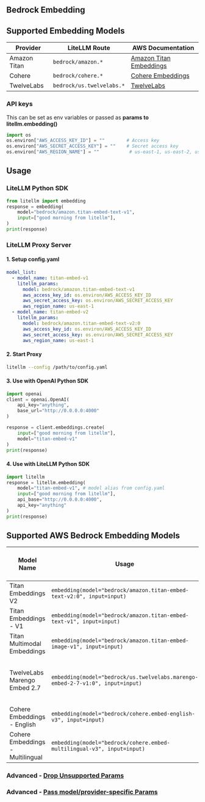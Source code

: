 ## Bedrock Embedding

## Supported Embedding Models

| Provider | LiteLLM Route | AWS Documentation |
|----------|---------------|-------------------|
| Amazon Titan | `bedrock/amazon.*` | [Amazon Titan Embeddings](https://docs.aws.amazon.com/bedrock/latest/userguide/titan-embedding-models.html) |
| Cohere | `bedrock/cohere.*` | [Cohere Embeddings](https://docs.aws.amazon.com/bedrock/latest/userguide/model-parameters-cohere-embed.html) |
| TwelveLabs | `bedrock/us.twelvelabs.*` | [TwelveLabs](https://docs.aws.amazon.com/bedrock/latest/userguide/model-parameters-twelvelabs.html) |

### API keys
This can be set as env variables or passed as **params to litellm.embedding()**
```python
import os
os.environ["AWS_ACCESS_KEY_ID"] = ""        # Access key
os.environ["AWS_SECRET_ACCESS_KEY"] = ""    # Secret access key
os.environ["AWS_REGION_NAME"] = ""           # us-east-1, us-east-2, us-west-1, us-west-2
```

## Usage
### LiteLLM Python SDK
```python
from litellm import embedding
response = embedding(
    model="bedrock/amazon.titan-embed-text-v1",
    input=["good morning from litellm"],
)
print(response)
```

### LiteLLM Proxy Server

#### 1. Setup config.yaml
```yaml
model_list:
  - model_name: titan-embed-v1
    litellm_params:
      model: bedrock/amazon.titan-embed-text-v1
      aws_access_key_id: os.environ/AWS_ACCESS_KEY_ID
      aws_secret_access_key: os.environ/AWS_SECRET_ACCESS_KEY
      aws_region_name: us-east-1
  - model_name: titan-embed-v2
    litellm_params:
      model: bedrock/amazon.titan-embed-text-v2:0
      aws_access_key_id: os.environ/AWS_ACCESS_KEY_ID
      aws_secret_access_key: os.environ/AWS_SECRET_ACCESS_KEY
      aws_region_name: us-east-1
```

#### 2. Start Proxy 
```bash
litellm --config /path/to/config.yaml
```

#### 3. Use with OpenAI Python SDK
```python
import openai
client = openai.OpenAI(
    api_key="anything",
    base_url="http://0.0.0.0:4000"
)

response = client.embeddings.create(
    input=["good morning from litellm"],
    model="titan-embed-v1"
)
print(response)
```

#### 4. Use with LiteLLM Python SDK
```python
import litellm
response = litellm.embedding(
    model="titan-embed-v1", # model alias from config.yaml
    input=["good morning from litellm"],
    api_base="http://0.0.0.0:4000",
    api_key="anything"
)
print(response)
```

## Supported AWS Bedrock Embedding Models

| Model Name           | Usage                               | Supported Additional OpenAI params |
|----------------------|---------------------------------------------|-----|
| Titan Embeddings V2 | `embedding(model="bedrock/amazon.titan-embed-text-v2:0", input=input)` | [here](https://github.com/BerriAI/litellm/blob/f5905e100068e7a4d61441d7453d7cf5609c2121/litellm/llms/bedrock/embed/amazon_titan_v2_transformation.py#L59) |
| Titan Embeddings - V1 | `embedding(model="bedrock/amazon.titan-embed-text-v1", input=input)` | [here](https://github.com/BerriAI/litellm/blob/f5905e100068e7a4d61441d7453d7cf5609c2121/litellm/llms/bedrock/embed/amazon_titan_g1_transformation.py#L53)
| Titan Multimodal Embeddings | `embedding(model="bedrock/amazon.titan-embed-image-v1", input=input)` | [here](https://github.com/BerriAI/litellm/blob/f5905e100068e7a4d61441d7453d7cf5609c2121/litellm/llms/bedrock/embed/amazon_titan_multimodal_transformation.py#L28) |
| TwelveLabs Marengo Embed 2.7 | `embedding(model="bedrock/us.twelvelabs.marengo-embed-2-7-v1:0", input=input)` | Supports multimodal input (text, video, audio, image) |
| Cohere Embeddings - English | `embedding(model="bedrock/cohere.embed-english-v3", input=input)` | [here](https://github.com/BerriAI/litellm/blob/f5905e100068e7a4d61441d7453d7cf5609c2121/litellm/llms/bedrock/embed/cohere_transformation.py#L18)
| Cohere Embeddings - Multilingual | `embedding(model="bedrock/cohere.embed-multilingual-v3", input=input)` | [here](https://github.com/BerriAI/litellm/blob/f5905e100068e7a4d61441d7453d7cf5609c2121/litellm/llms/bedrock/embed/cohere_transformation.py#L18)

### Advanced - [Drop Unsupported Params](https://docs.litellm.ai/docs/completion/drop_params#openai-proxy-usage)

### Advanced - [Pass model/provider-specific Params](https://docs.litellm.ai/docs/completion/provider_specific_params#proxy-usage)